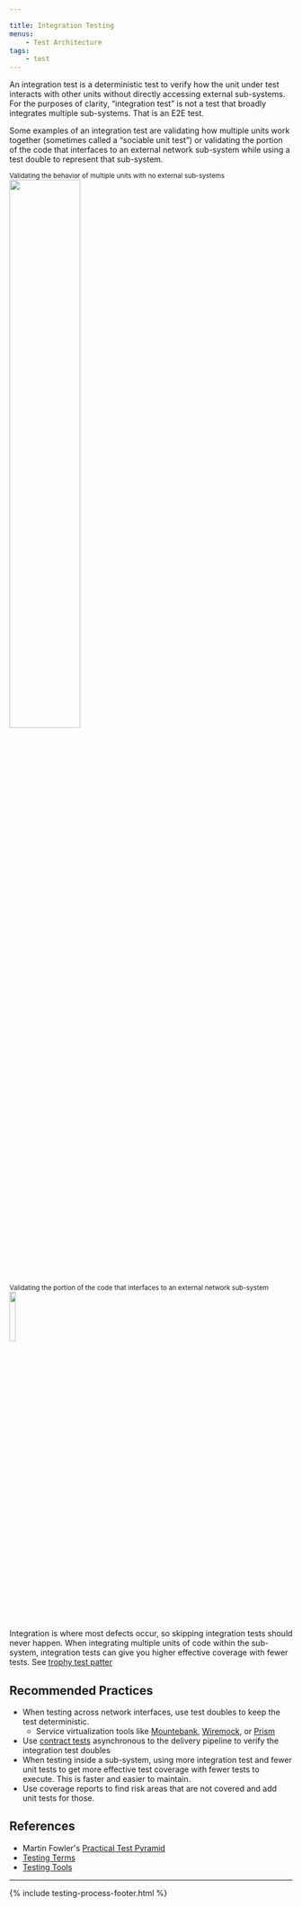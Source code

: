 ```yaml
---

title: Integration Testing
menus: 
    - Test Architecture
tags:
    - test
---
```



An integration test is a deterministic test to verify how the unit under test interacts with other units without directly accessing external sub-systems. For the purposes of clarity, “integration test” is not a test that broadly integrates multiple sub-systems. That is an E2E test.

Some examples of an integration test are validating how multiple units work together (sometimes called a “sociable unit test”) or validating the portion of the code that interfaces to an external network sub-system while using a test double to represent that sub-system.

<p>
<small>Validating the behavior of multiple units with no external sub-systems</small><br>
<img src="../../images/integration-test.png" width="50%">
</p>

<p>
<small>Validating the portion of the code that interfaces to an external network sub-system</small><br>
<img src="../../images/network-integration-test.png" width="15%">
</p>

Integration is where most defects occur, so skipping integration tests should never happen. When integrating multiple units of code
within the sub-system, integration tests can give you higher effective coverage with fewer tests. See [trophy test patter](http://testing.walmart.com/testsolutions/testing-practices/testing-terms.html#test-trophy)

## Recommended Practices

- When testing across network interfaces, use test doubles to keep the test deterministic.
  - Service virtualization tools like [Mountebank](http://www.mbtest.org/), [Wiremock](http://wiremock.org/), or [Prism](https://github.com/stoplightio/prism)
- Use [contract tests](./contract-testing.html) asynchronous to the delivery pipeline to verify the integration test doubles
- When testing inside a sub-system, using more integration test and fewer unit tests to get more effective test coverage with fewer tests to execute. This is faster and easier to maintain.
- Use coverage reports to find risk areas that are not covered and add unit tests for those.

## References

- Martin Fowler's [Practical Test Pyramid](https://martinfowler.com/articles/practical-test-pyramid.html)
- [Testing Terms](http://testing.walmart.com/testsolutions/testing-practices/testing-terms.html)
- [Testing Tools](http://testing.walmart.com/testsolutions/tools/index.html)

---

{% include testing-process-footer.html %}
